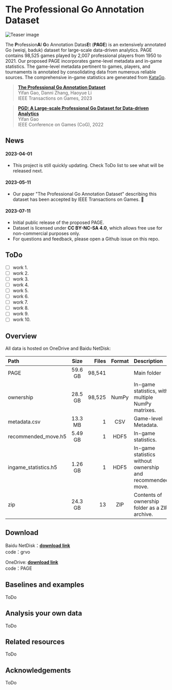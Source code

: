 # The Professional Go Annotation Dataset

![Teaser image](./assets/PAGE.png)

The **P**rofession**A**l **G**o Annotation Datas**E**t (**PAGE**) is an extensively annotated Go (weiqi, baduk) dataset for large-scale data-driven analytics. PAGE contains 98,525 games played by 2,007 professional players from 1950 to 2021. Our proposed PAGE incorporates game-level metadata and in-game statistics. The game-level metadata pertinent to games, players, and tournaments is annotated by consolidating data from numerous reliable sources. The comprehensive in-game statistics are generated from [KataGo](https://github.com/lightvector/KataGo).

> **[The Professional Go Annotation Dataset](https://ieeexplore.ieee.org/document/10123061)**<br>
> Yifan Gao, Danni Zhang, Haoyue Li<br>
> IEEE Transactions on Games, 2023

> **[PGD: A Large-scale Professional Go Dataset for Data-driven Analytics](https://ieeexplore.ieee.org/abstract/document/9893704)**<br>
> Yifan Gao<br>
> IEEE Conference on Games (CoG), 2022

## News
#### 2023-04-01
- This project is still quickly updating. Check ToDo list to see what will be released next.
#### 2023-05-11
- Our paper "The Professional Go Annotation Dataset" describing this dataset has been accepted by IEEE Transactions on Games. :tada:
#### 2023-07-11
- Initial public release of the proposed PAGE.
- Dataset is licensed under **CC BY-NC-SA 4.0**, which allows free use for non-commercial purposes only.
- For questions and feedback, please open a Github issue on this repo.


## ToDo
- [ ] work 1.
- [ ] work 2.
- [ ] work 3.
- [ ] work 4.
- [ ] work 5.
- [ ] work 6.
- [ ] work 7.
- [ ] work 8.
- [ ] work 9.
- [ ] work 10.

## Overview
All data is hosted on OneDrive and Baidu NetDisk:

| Path | Size | Files | Format | Description
| :---- | :---: | ----: | :----: | :----------
| PAGE | 59.6 GB | 98,541 | | Main folder
| ownership | 28.5 GB | 98,525 | NumPy | In-game statistics, with multiple NumPy matrixes.
| metadata.csv | 13.3 MB | 1 | CSV | Game-level Metadata.
| recommended_move.h5 | 5.49 GB | 1 | HDF5 | In-game statistics.
| ingame_statistics.h5 | 1.26 GB | 1 | HDF5 | In-game statistics without ownership and recommended move.
| zip | 24.3 GB | 13 | ZIP | Contents of ownership folder as a ZIP archive.

## Download
Baidu NetDisk：**[download link](https://pan.baidu.com/s/1g0mH5GNVsBde-J_kj6SA1Q?pwd=grvo)**<br>
code：grvo

OneDrive: **[download link](https://1drv.ms/f/s!AieKhpO5O-QAlJ8vNuH5K8hxYOcy7A?e=q6vvgx)**<br>
code：PAGE

## Baselines and examples
ToDo

## Analysis your own data
ToDo

## Related resources
ToDo

## Acknowledgements
ToDo